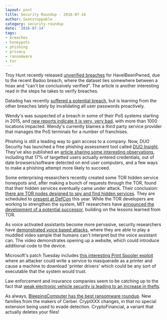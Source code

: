 ```yaml
---
layout: post
title: Security Roundup - 2016-07-14
author: Seanstoppable
category: security-roundup
date: '2016-07-14'
tags:
- breaches
- honeypots
- phishing
- privacy
- ransomware
- tor
---
```



Troy Hunt recently released [unverified breaches](https://www.troyhunt.com/introducing-unverified-breaches-to-have-i-been-pwned/) for HaveIBeenPwned, due to the recent Badoo breach, where the dataset lies somewhere between a hoax and "can't be conclusively verified". The article is another interesting read in the steps he takes to verify breaches.

Datadog has recently [suffered a potential breach](https://www.datadoghq.com/blog/2016-07-08-security-notice/), but is learning from the other breaches lately by invalidating all user passwords proactively.

Wendy's was suspected of a breach in some of their PoS systems starting in 2015, and [new reports indicate it is very, very bad](http://krebsonsecurity.com/2016/07/1025-wendys-locations-hit-in-card-breach/), with more than 1000 locations impacted. Wendy's currently blames a third party service provider that manages the PoS terminals for a number of franchises.

Phishing is still a leading way to gain access to a company. Now, DUO Security has launched a free phishing assessment tool called [DUO Insight](https://insight.duo.com/). They've also published an [article sharing some interesting observations](https://duo.com/blog/now-available-duo-insight-a-tool-to-help-organizations-identify-phishing-risks), including that 17% of targetted users actually entered credentials, out of date browsers/software detected on end user computers, and a few ways to make a phishing attempt more likely to succeed.

Some enterprising researchers recently created some TOR hidden service honeypots and, after making a bunch of requests through the TOR, found that their hidden services eventually came under attack. Their conclusion: [there are TOR nodes designed to spy and find hidden services](https://boingboing.net/2016/07/01/researchers-find-over-100-spyi.html). They are scheduled to [present at DefCon](https://www.defcon.org/html/defcon-24/dc-24-speakers.html#Noubir) this year. While the TOR developers are working to strengthen the system, MIT researchers have [announced the development of a potential successor](https://news.mit.edu/2016/stay-anonymous-online-0711), building on the lessons learned from TOR.

As voice activated assistants become more pervasive, security researchers have [demonstrated voice based attacks](https://nakedsecurity.sophos.com/2016/07/12/rigged-youtube-videos-can-use-siri-and-google-now-to-hijack-your-phone/), where they are able to play a muddled video sample that humans can't interpret but the voice assistant can. The video demonstrates opening up a website, which could introduce additional code to the device.

Microsoft's patch Tuesday includes [this interesting Print Spooler exploit](https://threatpost.com/windows-print-spooler-flaws-lead-to-code-execution/119238/) where an attacker could write a service to masquerade as a printer and cause a machine to download 'printer drivers' which could be any sort of executable that the system would trust.

Law enforcement and insurance companies seem to be catching up to the fact that [weak electronic vehicle security is leading to an increase in thefts](https://www.techdirt.com/articles/20160706/08341534902/police-slowly-waking-up-to-fact-that-vehicle-network-security-is-joke-to-hackers-thieves.shtml).

As always, [BleepingComputer has the best ransomware roundup](http://www.bleepingcomputer.com/news/security/the-week-in-ransomware-july-8-2016-alfa-padcrypt-microsoft-decryptor-pizzacrypts-and-more/). New families from the makers of Cerber. CryptXXX changes, in that no special extension being used to evade detection. CryptoFinancial, a variant that actually deletes your files!

